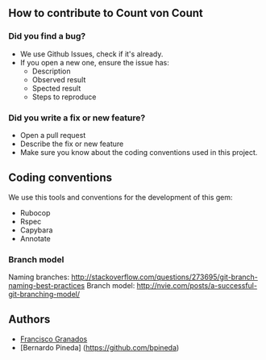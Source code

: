 ## How to contribute to Count von Count

### Did you find a bug?

* We use Github Issues, check if it's already.
* If you open a new one, ensure the issue has:
  * Description
  * Observed result
  * Spected result
  * Steps to reproduce

### Did you write a fix or new feature?

* Open a pull request
* Describe the fix or new feature
* Make sure you know about the coding conventions used in this project.

## Coding conventions

We use this tools and conventions for the development of this gem:

* Rubocop
* Rspec
* Capybara
* Annotate

### Branch model

Naming branches: <http://stackoverflow.com/questions/273695/git-branch-naming-best-practices>
Branch model: <http://nvie.com/posts/a-successful-git-branching-model/>

## Authors

* [Francisco Granados](https://github.com/gzfrancisco)
* [Bernardo Pineda] (https://github.com/bpineda)
